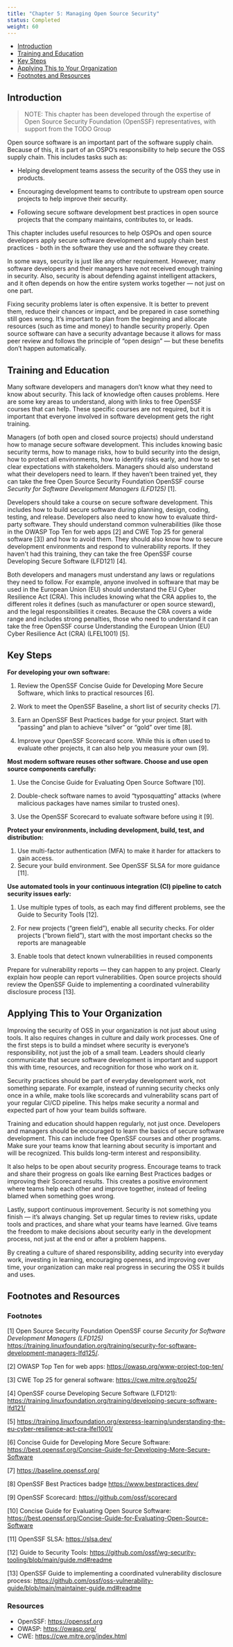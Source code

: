 ```yaml
---
title: "Chapter 5: Managing Open Source Security"
status: Completed
weight: 60
---
```


- [Introduction](#introduction)
- [Training and Education](#training-and-education)
- [Key Steps](#key-steps)
- [Applying This to Your Organization](#applying-this-to-your-organization)
- [Footnotes and Resources](#footnotes-and-resources)

## Introduction

> NOTE: This chapter has been developed through the expertise of Open Source Security Foundation (OpenSSF) representatives, with support from the TODO Group

Open source software is an important part of the software supply chain. Because of this, it is part of an OSPO’s responsibility to help secure the OSS supply chain. This includes tasks such as:

- Helping development teams assess the security of the OSS they use in products.

- Encouraging development teams to contribute to upstream open source projects to help improve their security.

- Following secure software development best practices in open source projects that the company maintains, contributes to, or leads.

This chapter includes useful resources to help OSPOs and open source developers apply secure software development and supply chain best practices - both in the software they use and the software they create.

In some ways, security is just like any other requirement. However, many software developers and their managers have not received enough training in security. Also, security is about defending against intelligent attackers, and it often depends on how the entire system works together — not just on one part.

Fixing security problems later is often expensive. It is better to prevent them, reduce their chances or impact, and be prepared in case something still goes wrong. It’s important to plan from the beginning and allocate resources (such as time and money) to handle security properly. Open source software can have a security advantage because it allows for mass peer review and follows the principle of “open design” — but these benefits don’t happen automatically.


## Training and Education

Many software developers and managers don’t know what they need to know about security. This lack of knowledge often causes problems. Here are some key areas to understand, along with links to free OpenSSF courses that can help. These specific courses are not required, but it is important that everyone involved in software development gets the right training.

Managers (of both open and closed source projects) should understand how to manage secure software development. This includes knowing basic security terms, how to manage risks, how to build security into the design, how to protect all environments, how to identify risks early, and how to set clear expectations with stakeholders. Managers should also understand what their developers need to learn. If they haven’t been trained yet, they can take the free Open Source Security Foundation OpenSSF course *Security for Software Development Managers (LFD125)* [1].

Developers should take a course on secure software development. This includes how to build secure software during planning, design, coding, testing, and release. Developers also need to know how to evaluate third-party software. They should understand common vulnerabilities (like those in the OWASP Top Ten for web apps [2] and CWE Top 25 for general software [3]) and how to avoid them. They should also know how to secure development environments and respond to vulnerability reports. If they haven't had this training, they can take the free OpenSSF course Developing Secure Software (LFD121) [4].


Both developers and managers must understand any laws or regulations they need to follow. For example, anyone involved in software that may be used in the European Union (EU) should understand the EU Cyber Resilience Act (CRA). This includes knowing what the CRA applies to, the different roles it defines (such as manufacturer or open source steward), and the legal responsibilities it creates. Because the CRA covers a wide range and includes strong penalties, those who need to understand it can take the free OpenSSF course Understanding the European Union (EU) Cyber Resilience Act (CRA) (LFEL1001) [5].

## Key Steps

**For developing your own software:**

1. Review the OpenSSF Concise Guide for Developing More Secure Software, which links to practical resources [6].

1. Work to meet the OpenSSF Baseline, a short list of security checks [7].

1. Earn an OpenSSF Best Practices badge for your project. Start with “passing” and plan to achieve “silver” or “gold” over time [8].

1. Improve your OpenSSF Scorecard score. While this is often used to evaluate other projects, it can also help you measure your own [9].

**Most modern software reuses other software. Choose and use open source components carefully:**

1. Use the Concise Guide for Evaluating Open Source Software [10].

1. Double-check software names to avoid “typosquatting” attacks (where malicious packages have names similar to trusted ones).

1. Use the OpenSSF Scorecard to evaluate software before using it [9].


**Protect your environments, including development, build, test, and distribution:**

1. Use multi-factor authentication (MFA) to make it harder for attackers to gain access.
1. Secure your build environment. See OpenSSF SLSA for more guidance [11].

**Use automated tools in your continuous integration (CI) pipeline to catch security issues early:**

1. Use multiple types of tools, as each may find different problems, see the Guide to Security Tools [12].

1. For new projects (“green field”), enable all security checks. For older projects (“brown field”), start with the most important checks so the reports are manageable

1. Enable tools that detect known vulnerabilities in reused components

Prepare for vulnerability reports — they can happen to any project. Clearly explain how people can report vulnerabilities. Open source projects should review the OpenSSF Guide to implementing a coordinated vulnerability disclosure process [13].

## Applying This to Your Organization
Improving the security of OSS in your organization is not just about using tools. It also requires changes in culture and daily work processes. One of the first steps is to build a mindset where security is everyone’s responsibility, not just the job of a small team. Leaders should clearly communicate that secure software development is important and support this with time, resources, and recognition for those who work on it.

Security practices should be part of everyday development work, not something separate. For example, instead of running security checks only once in a while, make tools like scorecards and vulnerability scans part of your regular CI/CD pipeline. This helps make security a normal and expected part of how your team builds software.

Training and education should happen regularly, not just once. Developers and managers should be encouraged to learn the basics of secure software development. This can include free OpenSSF courses and other programs. Make sure your teams know that learning about security is important and will be recognized. This builds long-term interest and responsibility.

It also helps to be open about security progress. Encourage teams to track and share their progress on goals like earning Best Practices badges or improving their Scorecard results. This creates a positive environment where teams help each other and improve together, instead of feeling blamed when something goes wrong.

Lastly, support continuous improvement. Security is not something you finish — it’s always changing. Set up regular times to review risks, update tools and practices, and share what your teams have learned. Give teams the freedom to make decisions about security early in the development process, not just at the end or after a problem happens.

By creating a culture of shared responsibility, adding security into everyday work, investing in learning, encouraging openness, and improving over time, your organization can make real progress in securing the OSS it builds and uses.


## Footnotes and Resources

### Footnotes
[1] Open Source Security Foundation OpenSSF course *Security for Software Development Managers (LFD125)*
 https://training.linuxfoundation.org/training/security-for-software-development-managers-lfd125/.

[2] OWASP Top Ten for web apps: https://owasp.org/www-project-top-ten/

[3] CWE Top 25 for general software: https://cwe.mitre.org/top25/

[4] OpenSSF course Developing Secure Software (LFD121): https://training.linuxfoundation.org/training/developing-secure-software-lfd121/

[5] https://training.linuxfoundation.org/express-learning/understanding-the-eu-cyber-resilience-act-cra-lfel1001/ 

[6] Concise Guide for Developing More Secure Software: https://best.openssf.org/Concise-Guide-for-Developing-More-Secure-Software

[7] https://baseline.openssf.org/

[8] OpenSSF Best Practices badge https://www.bestpractices.dev/

[9] OpenSSF Scorecard: https://github.com/ossf/scorecard 

[10] Concise Guide for Evaluating Open Source Software: https://best.openssf.org/Concise-Guide-for-Evaluating-Open-Source-Software

[11] OpenSSF SLSA: https://slsa.dev/

[12] Guide to Security Tools: https://github.com/ossf/wg-security-tooling/blob/main/guide.md#readme

[13] OpenSSF Guide to implementing a coordinated vulnerability disclosure process:
https://github.com/ossf/oss-vulnerability-guide/blob/main/maintainer-guide.md#readme

### Resources
- OpenSSF: https://openssf.org
- OWASP: https://owasp.org/
- CWE: https://cwe.mitre.org/index.html
